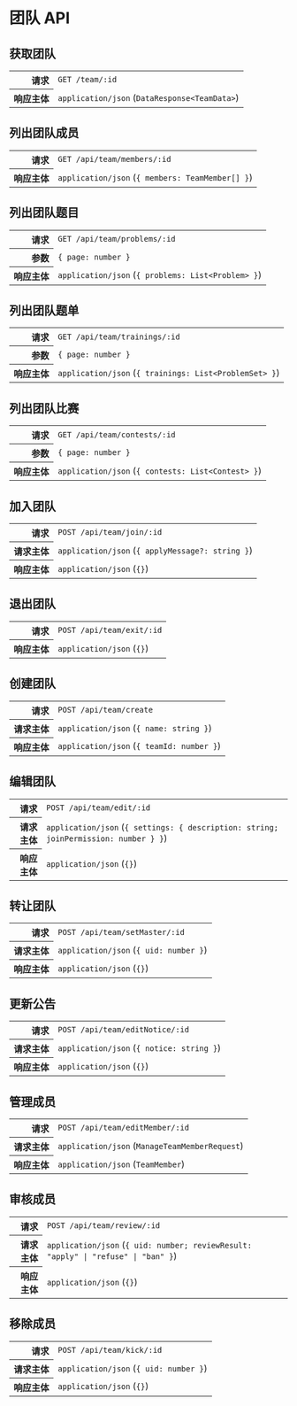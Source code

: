 # 团队 API

## 获取团队

<table>
  <tr>
    <th align="right">请求</th>
    <td><code>GET /team/:id</code></td>
  </tr>
  <tr>
    <th align="right">响应主体</th>
    <td><code>application/json</code> (<code>DataResponse&lt;TeamData&gt;</code>)</td>
  </tr>
</table>

## 列出团队成员

<table>
  <tr>
    <th align="right">请求</th>
    <td><code>GET /api/team/members/:id</code></td>
  </tr>
  <tr>
    <th align="right">响应主体</th>
    <td><code>application/json</code> (<code>{ members: TeamMember[] }</code>)</td>
  </tr>
</table>

## 列出团队题目

<table>
  <tr>
    <th align="right">请求</th>
    <td><code>GET /api/team/problems/:id</code></td>
  </tr>
  <tr>
    <th align="right">参数</th>
    <td><code>{ page: number }</code></td>
  </tr>
  <tr>
    <th align="right">响应主体</th>
    <td><code>application/json</code> (<code>{ problems: List&lt;Problem&gt; }</code>)</td>
  </tr>
</table>

## 列出团队题单

<table>
  <tr>
    <th align="right">请求</th>
    <td><code>GET /api/team/trainings/:id</code></td>
  </tr>
  <tr>
    <th align="right">参数</th>
    <td><code>{ page: number }</code></td>
  </tr>
  <tr>
    <th align="right">响应主体</th>
    <td><code>application/json</code> (<code>{ trainings: List&lt;ProblemSet&gt; }</code>)</td>
  </tr>
</table>

## 列出团队比赛

<table>
  <tr>
    <th align="right">请求</th>
    <td><code>GET /api/team/contests/:id</code></td>
  </tr>
  <tr>
    <th align="right">参数</th>
    <td><code>{ page: number }</code></td>
  </tr>
  <tr>
    <th align="right">响应主体</th>
    <td><code>application/json</code> (<code>{ contests: List&lt;Contest&gt; }</code>)</td>
  </tr>
</table>

## 加入团队

<table>
  <tr>
    <th align="right">请求</th>
    <td><code>POST /api/team/join/:id</code></td>
  </tr>
  <tr>
    <th align="right">请求主体</th>
    <td><code>application/json</code> (<code>{ applyMessage?: string }</code>)</td>
  </tr>
  <tr>
    <th align="right">响应主体</th>
    <td><code>application/json</code> (<code>{}</code>)</td>
  </tr>
</table>

## 退出团队

<table>
  <tr>
    <th align="right">请求</th>
    <td><code>POST /api/team/exit/:id</code></td>
  </tr>
  <tr>
    <th align="right">响应主体</th>
    <td><code>application/json</code> (<code>{}</code>)</td>
  </tr>
</table>

## 创建团队

<table>
  <tr>
    <th align="right">请求</th>
    <td><code>POST /api/team/create</code></td>
  </tr>
  <tr>
    <th align="right">请求主体</th>
    <td><code>application/json</code> (<code>{ name: string }</code>)</td>
  </tr>
  <tr>
    <th align="right">响应主体</th>
    <td><code>application/json</code> (<code>{ teamId: number }</code>)</td>
  </tr>
</table>

## 编辑团队

<table>
  <tr>
    <th align="right">请求</th>
    <td><code>POST /api/team/edit/:id</code></td>
  </tr>
  <tr>
    <th align="right">请求主体</th>
    <td><code>application/json</code> (<code>{ settings: { description: string; joinPermission: number } }</code>)</td>
  </tr>
  <tr>
    <th align="right">响应主体</th>
    <td><code>application/json</code> (<code>{}</code>)</td>
  </tr>
</table>

## 转让团队

<table>
  <tr>
    <th align="right">请求</th>
    <td><code>POST /api/team/setMaster/:id</code></td>
  </tr>
  <tr>
    <th align="right">请求主体</th>
    <td><code>application/json</code> (<code>{ uid: number }</code>)</td>
  </tr>
  <tr>
    <th align="right">响应主体</th>
    <td><code>application/json</code> (<code>{}</code>)</td>
  </tr>
</table>

## 更新公告

<table>
  <tr>
    <th align="right">请求</th>
    <td><code>POST /api/team/editNotice/:id</code></td>
  </tr>
  <tr>
    <th align="right">请求主体</th>
    <td><code>application/json</code> (<code>{ notice: string }</code>)</td>
  </tr>
  <tr>
    <th align="right">响应主体</th>
    <td><code>application/json</code> (<code>{}</code>)</td>
  </tr>
</table>

## 管理成员

<table>
  <tr>
    <th align="right">请求</th>
    <td><code>POST /api/team/editMember/:id</code></td>
  </tr>
  <tr>
    <th align="right">请求主体</th>
    <td><code>application/json</code> (<code>ManageTeamMemberRequest</code>)</td>
  </tr>
  <tr>
    <th align="right">响应主体</th>
    <td><code>application/json</code> (<code>TeamMember</code>)</td>
  </tr>
</table>

## 审核成员

<table>
  <tr>
    <th align="right">请求</th>
    <td><code>POST /api/team/review/:id</code></td>
  </tr>
  <tr>
    <th align="right">请求主体</th>
    <td><code>application/json</code> (<code>{ uid: number; reviewResult: "apply" | "refuse" | "ban" }</code>)</td>
  </tr>
  <tr>
    <th align="right">响应主体</th>
    <td><code>application/json</code> (<code>{}</code>)</td>
  </tr>
</table>

## 移除成员

<table>
  <tr>
    <th align="right">请求</th>
    <td><code>POST /api/team/kick/:id</code></td>
  </tr>
  <tr>
    <th align="right">请求主体</th>
    <td><code>application/json</code> (<code>{ uid: number }</code>)</td>
  </tr>
  <tr>
    <th align="right">响应主体</th>
    <td><code>application/json</code> (<code>{}</code>)</td>
  </tr>
</table>
